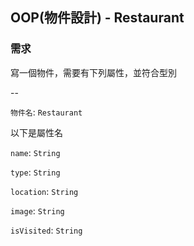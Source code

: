 ## OOP(物件設計) - Restaurant

### 需求

寫一個物件，需要有下列屬性，並符合型別

--

`物件名`: `Restaurant`

以下是屬性名

`name`: `String`  

`type`: `String`  

`location`: `String`

`image`: `String`

`isVisited`: `String`